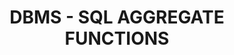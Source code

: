---
id: sql-aggregate-functions
title: DBMS - SQL AGGREGATE FUNCTIONS
sidebar_label: Aggregate Functions
sidebar_position: 4
description: Learn about the Structured Query language (SQL), its basic concepts, data types, operators, and commands that form the foundation of database manipulation.
tags:
  - DBMS
  - SQL
  - SQL-Functions
  - Database Design
---
